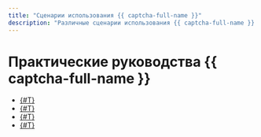 ```yaml
---
title: "Сценарии использования {{ captcha-full-name }}"
description: "Различные сценарии использования {{ captcha-full-name }} в {{ yandex-cloud }}."
---
```


# Практические руководства {{ captcha-full-name }}

* [{#T}](mobile-app/website.md)
* [{#T}](mobile-app/android/quickstart-android.md)
* [{#T}](mobile-app/android/invisible-captcha-android.md)
* [{#T}](mobile-app/ios/quickstart-ios.md)